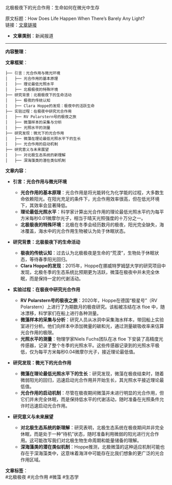 北极极夜下的光合作用：生命如何在微光中生存  

  原文标题：How Does Life Happen When There’s Barely Any Light?  
  链接：[文章链接](https://www.quantamagazine.org/how-does-life-happen-when-theres-barely-any-light-20250129/?mc_cid=440142d5f5&mc_eid=49edf04b1c  )

- **文章类别**：新闻报道  

---

**内容整理**：  

**文章框架**：  
```
├── 引言：光合作用与微光环境
│   ├── 光合作用的基本原理
│   ├── 理论最低光照水平
│   ├── 北极极夜的特殊环境
├── 研究背景：北极极夜下的生命活动
│   ├── 极夜的传统认知
│   ├── Clara Hoppe的发现：极夜中的活跃生命
├── 实验过程：在极夜中研究光合作用
│   ├── RV Polarstern号的极夜之旅
│   ├── 微藻样本的采集与分析
│   ├── 光照水平的测量
├── 研究发现：微光下的光合作用
│   ├── 微藻在理论最低光照水平下的生长
│   ├── 光合作用的启动机制
├── 研究意义与未来展望
│   ├── 对北极生态系统的新理解
│   ├── 深海藻类的潜在类似机制
```

**文章内容**：  
- **引言：光合作用与微光环境**  
  - **光合作用的基本原理**：光合作用是将光能转化为化学能的过程，大多数生命依赖阳光。在阳光充足的条件下，光合作用效率很高，但在低光环境下，其效率会显著降低。  
  - **理论最低光照水平**：科学家计算出光合作用的理论最低光照水平约为每平方米每秒0.01微摩尔光子，相当于晴天光照强度的十万分之一。  
  - **北极极夜的特殊环境**：北极在冬季会经历数月的极夜，阳光完全缺失，海冰覆盖，海水中的光合作用生物被认为处于休眠状态。

- **研究背景：北极极夜下的生命活动**  
  - **极夜的传统认知**：过去认为北极极夜是生命的“荒漠”，生物处于休眠状态，等待春季阳光回归。  
  - **Clara Hoppe的发现**：2015年，Hoppe在挪威特罗姆瑟大学的研究项目中发现，北极冬季的生态系统比预期更为活跃，微藻在极夜中并未完全休眠，而是保持一定的代谢活动。

- **实验过程：在极夜中研究光合作用**  
  - **RV Polarstern号的极夜之旅**：2020年，Hoppe在德国“极星号”（RV Polarstern）上进行了为期数月的极夜研究。该船被冻结在冰 floe 中，随冰漂移，科学家们在船上进行各种测量。  
  - **微藻样本的采集与分析**：研究人员从冰洞中采集海水样本，带回船上实验室进行分析。他们向样本中添加微量的碳和光，通过测量碳吸收率来估算光合作用的极限。  
  - **光照水平的测量**：物理学家Niels Fuchs团队在冰 floe 下安装了高精度光传感器，记录了整个冬季的光照水平。这些传感器记录到的光照水平极低，仅为每平方米每秒0.04微摩尔光子，接近理论最低值。

- **研究发现：微光下的光合作用**  
  - **微藻在理论最低光照水平下的生长**：研究发现，微藻在极夜结束时，随着微弱阳光的回归，迅速启动光合作用并开始生长，其光照水平接近理论最低值。  
  - **光合作用的启动机制**：尽管在极夜期间微藻并未进行明显的光合作用，但它们并未完全休眠，而是保持低水平的代谢活动，随时准备在光照条件允许时迅速启动光合作用。

- **研究意义与未来展望**  
  - **对北极生态系统的新理解**：研究表明，北极生态系统在极夜期间并非完全休眠，而是处于一种“待机”状态，随时准备利用微弱的阳光进行光合作用。这可能改写我们对北极生物生命周期和能量储备的理解。  
  - **深海藻类的潜在类似机制**：Hoppe推测，北极微藻的这种适应机制可能也存在于深海藻类中，这意味着海洋中可能存在比我们想象的更广泛的光合作用区域。

**文章标签**：  
#北极极夜 #光合作用 #微藻 #生态学